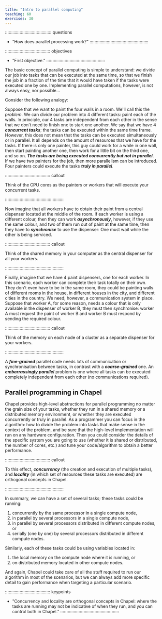 ```yaml
---
title: "Intro to parallel computing"
teaching: 60
exercises: 30
---
```


:::::::::::::::::::::::::::::::::::::: questions
- "How does parallel processing work?"
::::::::::::::::::::::::::::::::::::::::::::::::

::::::::::::::::::::::::::::::::::::: objectives
- "First objective."
::::::::::::::::::::::::::::::::::::::::::::::::

The basic concept of parallel computing is simple to understand: we divide our job into tasks that can be
executed at the same time, so that we finish the job in a fraction of the time that it would have taken if the
tasks were executed one by one. Implementing parallel computations, however, is not always easy, nor
possible...

Consider the following analogy:

Suppose that we want to paint the four walls in a room. We'll call this the *problem*. We can divide our
problem into 4 different tasks: paint each of the walls. In principle, our 4 tasks are independent from each
other in the sense that we don't need to finish one to start one another. We say that we have 4 **_concurrent
tasks_**; the tasks can be executed within the same time frame.  However, this does not mean that the tasks
can be executed simultaneously or in parallel. It all depends on the amount of resources that we have for the
tasks.  If there is only one painter, this guy could work for a while in one wall, then start painting another
one, then work for a little bit on the third one, and so on. **_The tasks are being executed concurrently but
not in parallel_**. If we have two painters for the job, then more parallelism can be introduced. Four
painters could execute the tasks **_truly in parallel_**.

::::::::::::::::::::::::::::::::::::: callout

Think of the CPU cores as the painters or workers that will execute your concurrent tasks.

::::::::::::::::::::::::::::::::::::::::::::::::

Now imagine that all workers have to obtain their paint from a central dispenser located at the middle of the
room. If each worker is using a different colour, then they can work **_asynchronously_**, however, if they
use the same colour, and two of them run out of paint at the same time, then they have to **_synchronise_** to
use the dispenser: One must wait while the other is being serviced.

::::::::::::::::::::::::::::::::::::: callout

Think of the shared memory in your computer as the central dispenser for all your workers.

::::::::::::::::::::::::::::::::::::::::::::::::

Finally, imagine that we have 4 paint dispensers, one for each worker. In this scenario, each worker can
complete their task totally on their own. They don't even have to be in the same room, they could be painting
walls of different rooms in the house, in different houses in the city, and different cities in the
country. We need, however, a communication system in place. Suppose that worker A, for some reason, needs a
colour that is only available in the dispenser of worker B, they must then synchronise: worker A must request
the paint of worker B and worker B must respond by sending the required colour.

::::::::::::::::::::::::::::::::::::: callout

Think of the memory on each node of a cluster as a separate dispenser for your workers.

::::::::::::::::::::::::::::::::::::::::::::::::

A **_fine-grained_** parallel code needs lots of communication or synchronisation between tasks, in contrast
with a **_coarse-grained_** one. An **_embarrassingly parallel_** problem is one where all tasks can be
executed completely independent from each other (no communications required).

## Parallel programming in Chapel

Chapel provides high-level abstractions for parallel programming no matter the grain size of your tasks,
whether they run in a shared memory or a distributed memory environment, or whether they are executed
concurrently or truly in parallel. As a programmer you can focus in the algorithm: how to divide the problem
into tasks that make sense in the context of the problem, and be sure that the high-level implementation will
run on any hardware configuration. Then you could consider the details of the specific system you are going to
use (whether it is shared or distributed, the number of cores, etc.) and tune your code/algorithm to obtain a
better performance.

::::::::::::::::::::::::::::::::::::: callout

To this effect, **_concurrency_** (the creation and execution of multiple tasks), and **_locality_** (in
which set of resources these tasks are executed) are orthogonal concepts in Chapel.

::::::::::::::::::::::::::::::::::::::::::::::::

In summary, we can have a set of several tasks; these tasks could be running:

1. concurrently by the same processor in a single compute node,
2. in parallel by several processors in a single compute node,
3. in parallel by several processors distributed in different compute nodes, or
4. serially (one by one) by several processors distributed in different compute nodes.

Similarly, each of these tasks could be using variables located in: 

1. the local memory on the compute node where it is running, or 
2. on distributed memory located in other compute nodes. 

And again, Chapel could take care of all the stuff required to run our algorithm in most of the scenarios, but
we can always add more specific detail to gain performance when targeting a particular scenario.

::::::::::::::::::::::::::::::::::::: keypoints
- "Concurrency and locality are orthogonal concepts in Chapel: where the tasks are running may not be
  indicative of when they run, and you can control both in Chapel."
::::::::::::::::::::::::::::::::::::::::::::::::
